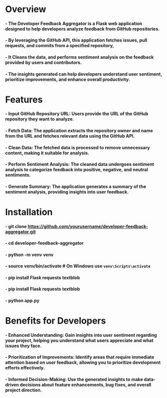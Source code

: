 # Overview
#### - The Developer Feedback Aggregator is a Flask web application designed to help developers analyze feedback from GitHub repositories. 
#### - By leveraging the GitHub API, this application fetches issues, pull requests, and commits from a specified repository, 
#### - It Cleans the data, and performs sentiment analysis on the feedback provided by users and contributors. 
#### - The insights generated can help developers understand user sentiment, prioritize improvements, and enhance overall productivity.

# Features
#### - Input GitHub Repository URL: Users provide the URL of the GitHub repository they want to analyze.
#### - Fetch Data: The application extracts the repository owner and name from the URL and fetches relevant data using the GitHub API.
#### - Clean Data: The fetched data is processed to remove unnecessary content, making it suitable for analysis.
#### - Perform Sentiment Analysis: The cleaned data undergoes sentiment analysis to categorize feedback into positive, negative, and neutral sentiments.
#### - Generate Summary: The application generates a summary of the sentiment analysis, providing insights into user feedback.

# Installation 
#### - git clone https://github.com/yourusername/developer-feedback-aggregator.git
#### - cd developer-feedback-aggregator
#### - python -m venv venv
#### - source venv/bin/activate  # On Windows use `venv\Scripts\activate`
#### - pip install Flask requests textblob
#### - pip install Flask requests textblob
#### - python app.py

# Benefits for Developers
#### - Enhanced Understanding: Gain insights into user sentiment regarding your project, helping you understand what users appreciate and what issues they face.
#### - Prioritization of Improvements: Identify areas that require immediate attention based on user feedback, allowing you to prioritize development efforts effectively.
#### - Informed Decision-Making: Use the generated insights to make data-driven decisions about feature enhancements, bug fixes, and overall project direction.
